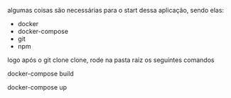 


algumas coisas são necessárias para o start dessa aplicação, sendo elas:

 - docker
 - docker-compose
 - git
 - npm


 logo após o git clone clone, rode na pasta raiz os seguintes comandos

 docker-compose build

docker-compose up

